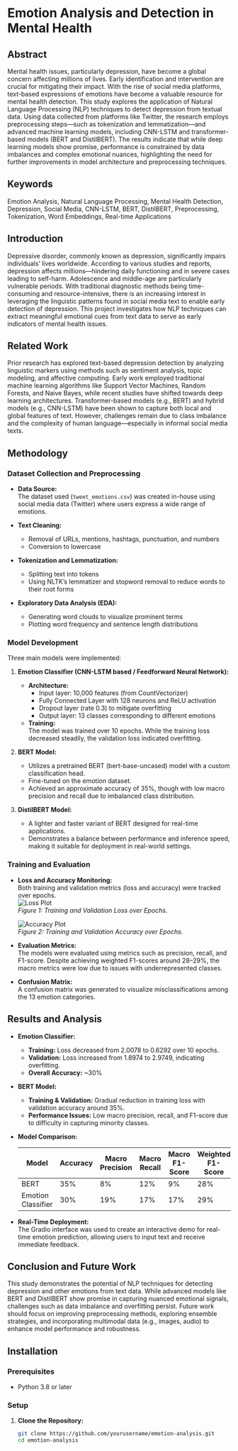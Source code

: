 # Emotion Analysis and Detection in Mental Health

## Abstract
Mental health issues, particularly depression, have become a global concern affecting millions of lives. Early identification and intervention are crucial for mitigating their impact. With the rise of social media platforms, text-based expressions of emotions have become a valuable resource for mental health detection. This study explores the application of Natural Language Processing (NLP) techniques to detect depression from textual data. Using data collected from platforms like Twitter, the research employs preprocessing steps—such as tokenization and lemmatization—and advanced machine learning models, including CNN-LSTM and transformer-based models (BERT and DistilBERT). The results indicate that while deep learning models show promise, performance is constrained by data imbalances and complex emotional nuances, highlighting the need for further improvements in model architecture and preprocessing techniques.

## Keywords
Emotion Analysis, Natural Language Processing, Mental Health Detection, Depression, Social Media, CNN-LSTM, BERT, DistilBERT, Preprocessing, Tokenization, Word Embeddings, Real-time Applications

## Introduction
Depressive disorder, commonly known as depression, significantly impairs individuals’ lives worldwide. According to various studies and reports, depression affects millions—hindering daily functioning and in severe cases leading to self-harm. Adolescence and middle-age are particularly vulnerable periods. With traditional diagnostic methods being time-consuming and resource-intensive, there is an increasing interest in leveraging the linguistic patterns found in social media text to enable early detection of depression. This project investigates how NLP techniques can extract meaningful emotional cues from text data to serve as early indicators of mental health issues.

## Related Work
Prior research has explored text-based depression detection by analyzing linguistic markers using methods such as sentiment analysis, topic modeling, and affective computing. Early work employed traditional machine learning algorithms like Support Vector Machines, Random Forests, and Naive Bayes, while recent studies have shifted towards deep learning architectures. Transformer-based models (e.g., BERT) and hybrid models (e.g., CNN-LSTM) have been shown to capture both local and global features of text. However, challenges remain due to class imbalance and the complexity of human language—especially in informal social media texts.

## Methodology

### Dataset Collection and Preprocessing
- **Data Source:**  
  The dataset used (`tweet_emotions.csv`) was created in-house using social media data (Twitter) where users express a wide range of emotions.
  
- **Text Cleaning:**  
  - Removal of URLs, mentions, hashtags, punctuation, and numbers  
  - Conversion to lowercase
  
- **Tokenization and Lemmatization:**  
  - Splitting text into tokens  
  - Using NLTK’s lemmatizer and stopword removal to reduce words to their root forms
  
- **Exploratory Data Analysis (EDA):**  
  - Generating word clouds to visualize prominent terms  
  - Plotting word frequency and sentence length distributions

### Model Development
Three main models were implemented:

1. **Emotion Classifier (CNN-LSTM based / Feedforward Neural Network):**
   - **Architecture:**  
     - Input layer: 10,000 features (from CountVectorizer)
     - Fully Connected Layer with 128 neurons and ReLU activation
     - Dropout layer (rate 0.3) to mitigate overfitting
     - Output layer: 13 classes corresponding to different emotions
   - **Training:**  
     The model was trained over 10 epochs. While the training loss decreased steadily, the validation loss indicated overfitting.

2. **BERT Model:**
   - Utilizes a pretrained BERT (bert-base-uncased) model with a custom classification head.
   - Fine-tuned on the emotion dataset.  
   - Achieved an approximate accuracy of 35%, though with low macro precision and recall due to imbalanced class distribution.

3. **DistilBERT Model:**
   - A lighter and faster variant of BERT designed for real-time applications.
   - Demonstrates a balance between performance and inference speed, making it suitable for deployment in real-world settings.

### Training and Evaluation
- **Loss and Accuracy Monitoring:**  
  Both training and validation metrics (loss and accuracy) were tracked over epochs.  
  ![Loss Plot](images/loss_plot.png)  
  *Figure 1: Training and Validation Loss over Epochs.*

  ![Accuracy Plot](images/accuracy_plot.png)  
  *Figure 2: Training and Validation Accuracy over Epochs.*

- **Evaluation Metrics:**  
  The models were evaluated using metrics such as precision, recall, and F1-score. Despite achieving weighted F1-scores around 28–29%, the macro metrics were low due to issues with underrepresented classes.

- **Confusion Matrix:**  
  A confusion matrix was generated to visualize misclassifications among the 13 emotion categories.

## Results and Analysis
- **Emotion Classifier:**  
  - **Training:** Loss decreased from 2.0078 to 0.6292 over 10 epochs.  
  - **Validation:** Loss increased from 1.8974 to 2.9749, indicating overfitting.  
  - **Overall Accuracy:** ~30%

- **BERT Model:**  
  - **Training & Validation:** Gradual reduction in training loss with validation accuracy around 35%.  
  - **Performance Issues:** Low macro precision, recall, and F1-score due to difficulty in capturing minority classes.

- **Model Comparison:**

  | Model               | Accuracy | Macro Precision | Macro Recall | Macro F1-Score | Weighted F1-Score |
  |---------------------|----------|-----------------|--------------|----------------|-------------------|
  | BERT                | 35%      | 8%              | 12%          | 9%             | 28%               |
  | Emotion Classifier  | 30%      | 19%             | 17%          | 17%            | 29%               |

- **Real-Time Deployment:**  
  The Gradio interface was used to create an interactive demo for real-time emotion prediction, allowing users to input text and receive immediate feedback.

## Conclusion and Future Work
This study demonstrates the potential of NLP techniques for detecting depression and other emotions from text data. While advanced models like BERT and DistilBERT show promise in capturing nuanced emotional signals, challenges such as data imbalance and overfitting persist. Future work should focus on improving preprocessing methods, exploring ensemble strategies, and incorporating multimodal data (e.g., images, audio) to enhance model performance and robustness.

## Installation

### Prerequisites
- Python 3.8 or later

### Setup
1. **Clone the Repository:**
   ```bash
   git clone https://github.com/yourusername/emotion-analysis.git
   cd emotion-analysis
